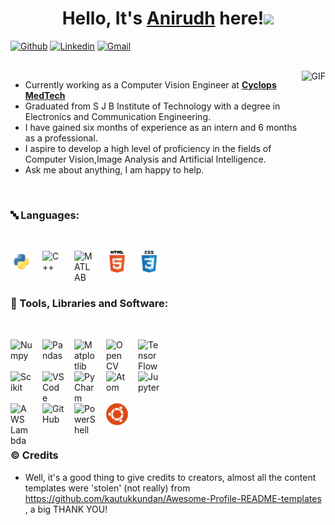 <p>
  <h1 align="center"><b>Hello, It's <a href="https://anirudhnbharadwaj.github.io/">Anirudh</a> here!<img src="https://raw.githubusercontent.com/iampavangandhi/iampavangandhi/master/gifs/Hi.gif" width="30px"></b></h1>
</p>


[![Github](https://img.shields.io/badge/-Github-000?style=flat&logo=Github&logoColor=white)](https://github.com/anirudhnbharadwaj/)
[![Linkedin](https://img.shields.io/badge/-LinkedIn-blue?style=flat&logo=Linkedin&logoColor=white)](https://www.linkedin.com/in/anirudhnbharadwaj-288116214/)
[![Gmail](https://img.shields.io/badge/-Gmail-c14438?style=flat&logo=Gmail&logoColor=white)](mailto:anirudhbharadwaj13@gmail.com)


<br>

<img align="right" height="220px" alt="GIF" src="https://i.pinimg.com/originals/e4/26/70/e426702edf874b181aced1e2fa5c6cde.gif" /> 
 
- Currently working as a Computer Vision Engineer at [**Cyclops MedTech**](https://www.cyclopsmedtech.com/)
- Graduated from S J B Institute of Technology with a degree in Electronics and Communication Engineering.
- I have gained six months of experience as an intern and 6 months as a professional.
- I aspire to develop a high level of proficiency in the fields of Computer Vision,Image Analysis and Artificial Intelligence.
- Ask me about anything, I am happy to help.

<br>

### 🔤 Languages:
<br>

<p>

<img style="padding-right:1rem" align="left" alt="Python" width="35px" src="https://raw.githubusercontent.com/github/explore/80688e429a7d4ef2fca1e82350fe8e3517d3494d/topics/python/python.png" />

<img style="padding-right:1rem" align="left" alt="C++" width="35px" src="https://upload.wikimedia.org/wikipedia/commons/thumb/1/18/ISO_C%2B%2B_Logo.svg/1200px-ISO_C%2B%2B_Logo.svg.png" />
  
<img style="padding-right:1rem" align="left" alt="MATLAB" width="35px" src="https://upload.wikimedia.org/wikipedia/commons/thumb/2/21/Matlab_Logo.png/1200px-Matlab_Logo.png" />

<img style="padding-right:1rem" align="left" alt="HTML5" width="35px" src="https://raw.githubusercontent.com/github/explore/80688e429a7d4ef2fca1e82350fe8e3517d3494d/topics/html/html.png" />

<img style="padding-right:1rem"  align="left" alt="CSS3" width="35px" src="https://raw.githubusercontent.com/github/explore/80688e429a7d4ef2fca1e82350fe8e3517d3494d/topics/css/css.png" />
    
</p>
<br/>
<br/> 
<br/>

### 🧰 Tools, Libraries and Software:

<br/>

<p>
<img style="padding-right:1rem" align="left" alt="Numpy" width="35px" src="https://user-images.githubusercontent.com/98330/63813335-20cd4b80-c8e2-11e9-9c04-e4dbf7285aa1.png" />

<img style="padding-right:1rem" align="left" alt="Pandas" width="35px" src="https://www.cilans.net/wp-content/uploads/2019/12/Python-Pandas-logo.png" />

<img style="padding-right:1rem" align="left" alt="Matplotlib" width="35px" src="https://upload.wikimedia.org/wikipedia/commons/8/84/Matplotlib_icon.svg" />

<img style="padding-right:1rem" align="left" alt="OpenCV" width="35px" src="https://raw.githubusercontent.com/wiki/opencv/opencv/logo/OpenCV_logo_no_text.svg?sanitize=true" />

<img style="padding-right:1rem" align="left" alt="TensorFlow" width="35px" src="https://upload.wikimedia.org/wikipedia/commons/2/2d/Tensorflow_logo.svg" />

<br/>
<br/>
<br/>

<img style="padding-right:1rem" align="left" alt="Scikit" width="35px" src="https://upload.wikimedia.org/wikipedia/commons/0/05/Scikit_learn_logo_small.svg" />

<img style="padding-right:1rem" align="left" alt="VSCode" width="35px" src="https://upload.wikimedia.org/wikipedia/commons/9/9a/Visual_Studio_Code_1.35_icon.svg" />

<img style="padding-right:1rem" align="left" alt="PyCharm" width="35px" src="https://upload.wikimedia.org/wikipedia/commons/1/1d/PyCharm_Icon.svg" />

<img style="padding-right:1rem" align="left" alt="Atom" width="35px" src="https://upload.wikimedia.org/wikipedia/commons/8/80/Atom_editor_logo.svg" />  
  
<img style="padding-right:1rem" align="left" alt="Jupyter" width="35px" src="https://upload.wikimedia.org/wikipedia/commons/3/38/Jupyter_logo.svg" /> 
  
<br/>
<br/>
<br/>

<img style="padding-right:1rem" align="left" alt="AWS Lambda" width="35px" src="https://upload.wikimedia.org/wikipedia/commons/5/5c/Amazon_Lambda_architecture_logo.svg" />
  
<img style="padding-right:1rem" align="left" alt="GitHub" width="35px" src="https://github.githubassets.com/images/modules/logos_page/GitHub-Mark.png" />

<img style="padding-right:1rem" align="left" alt="PowerShell" width="35px" src="https://upload.wikimedia.org/wikipedia/commons/2/2f/PowerShell_5.0_icon.png" />
 
<img style="padding-right:1rem" align="left" alt="Ubuntu" width="35px" src="https://raw.githubusercontent.com/github/explore/80688e429a7d4ef2fca1e82350fe8e3517d3494d/topics/ubuntu/ubuntu.png" />
<br/>
<br/>
<br/>
</p>

<!--### 🏆 Github Status

![My Github Status](https://github-readme-stats.vercel.app/api?username=anirudhnbharadwaj&show_icons=true&theme=radical&line_height=33)-->

### ©️ Credits

- Well, it's a good thing to give credits to creators, almost all the content templates were 'stolen' (not really) from https://github.com/kautukkundan/Awesome-Profile-README-templates , a big THANK YOU!
